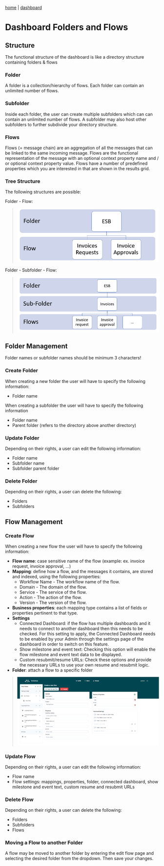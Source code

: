 [home](../README.md) | [dashboard](dashboard.md)

# Dashboard Folders and Flows

## Structure

The functional structure of the dashboard is like a directory structure containing folders & flows

### Folder

A folder is a collection/hierarchy of flows. Each folder can contain an unlimited number of flows.

### Subfolder

Inside each folder, the user can create multiple subfolders which can can contain an unlimited number of flows. A subfolder may also host other subfolders to further subdivide your directory structure.

### Flows

Flows (= message chain) are an aggregation of all the messages that can be linked to the same incoming message. Flows are the functional representation of the message with an optional context property name and / or optional context property value. Flows have a number of predefined properties which you are interested in that are shown in the results grid.

### Tree Structure

The following structures are possible:

Folder - Flow:

> ![folder-flow](../images/dsb-folderflow.png)

Folder - Subfolder - Flow:

> ![folder-subfolder-flow](../images/dsb-foldersubfolderflow.png)

## Folder Management

Folder names or subfolder names should be minimum 3 characters!

### Create Folder

When creating a new folder the user will have to specify the following information:

* Folder name

When creating a subfolder the user will have to specify the following information

* Folder name
* Parent folder (refers to the directory above another directory)

### Update Folder

Depending on their rights, a user can edit the following information:

* Folder name
* Subfolder name
* Subfolder parent folder

### Delete Folder

Depending on their rights, a user can delete the following:

* Folders
* Subfolders

## Flow Management

### Create Flow

When creating a new flow the user will have to specify the following information:

* **Flow name**: case sensitive name of the flow (example: ex. invoice request, invoice approval, …)
* **Mapping**: define how a flow, and the messages it contains, are stored and indexed, using the following properties:
  * Workflow Name - The workflow name of the flow.
  * Domain - The domain of the flow.
  * Service - The service of the flow.
  * Action - The action of the flow.
  * Version - The version of the flow.
* **Business properties**: each mapping type contains a list of fields or properties pertinent to that type.
* **Settings**
  * Connected Dashboard: if the flow has multiple dashboards and it needs to connect to another dashboard then this needs to be checked.  For this setting to apply, the Connected Dashboard needs to be enabled by your Admin through the settings page of the dashboard in order to switch on this feature.
  * Show milestone and event text: Checking this option will enable the flow milestone and event text data to be displayed.
  * Custom resubmit/resume URLs: Check these options and provide the necessary URLs to use your own resume and resubmit logic.
* **Folder**: attach a flow to a specific folder

> ![create flow](../images/v2_dsb-createflow.png)

### Update Flow

Depending on their rights, a user can edit the following information:

* Flow name
* Flow settings: mappings, properties, folder, connected dashboard, show milestone and event text, custom resume and resubmit URLs

### Delete Flow

Depending on their rights, a user can delete the following:

* Folders
* Subfolders
* Flows

### Moving a Flow to another Folder

A flow may be moved to another folder by entering the edit flow page and selecting the desired folder from the dropdown. Then save your changes.
